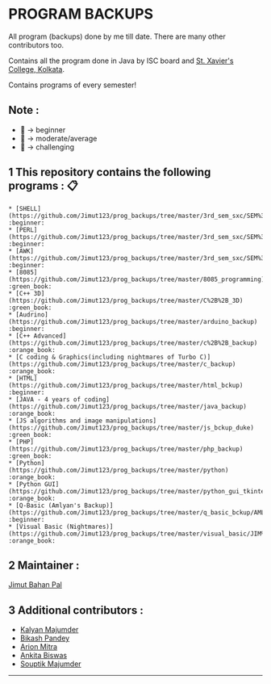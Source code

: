 # PROGRAM BACKUPS

All program (backups) done by me till date. There are many other contributors too. 

Contains all the program done in Java by ISC board and [St. Xavier's College, Kolkata](sxccal.edu).

Contains programs of every semester!

## Note : 
* :beginner: -> beginner
* :green_book: -> moderate/average
* :orange_book: -> challenging




## 1 This repository contains the following programs :  :clipboard:


    * [SHELL](https://github.com/Jimut123/prog_backups/tree/master/3rd_sem_sxc/SEM%3D%3D3)  :beginner:
    * [PERL](https://github.com/Jimut123/prog_backups/tree/master/3rd_sem_sxc/SEM%3D%3D3)   :beginner:
    * [AWK](https://github.com/Jimut123/prog_backups/tree/master/3rd_sem_sxc/SEM%3D%3D3)    :beginner:
    * [8085](https://github.com/Jimut123/prog_backups/tree/master/8085_programming)  :green_book:
    * [C++ 3D](https://github.com/Jimut123/prog_backups/tree/master/C%2B%2B_3D)  :green_book:
    * [Audrino](https://github.com/Jimut123/prog_backups/tree/master/arduino_backup) :beginner:
    * [C++ Advanced](https://github.com/Jimut123/prog_backups/tree/master/c%2B%2B_backup) :orange_book:
    * [C coding & Graphics(including nightmares of Turbo C)](https://github.com/Jimut123/prog_backups/tree/master/c_backup) :orange_book:
    * [HTML](https://github.com/Jimut123/prog_backups/tree/master/html_bckup) :beginner:
    * [JAVA - 4 years of coding](https://github.com/Jimut123/prog_backups/tree/master/java_backup) :orange_book:
    * [JS algorithms and image manipulations](https://github.com/Jimut123/prog_backups/tree/master/js_bckup_duke) :green_book:
    * [PHP](https://github.com/Jimut123/prog_backups/tree/master/php_backup)  :green_book:
    * [Python](https://github.com/Jimut123/prog_backups/tree/master/python) :orange_book:
    * [Python GUI](https://github.com/Jimut123/prog_backups/tree/master/python_gui_tkinter) :orange_book:
    * [Q-Basic (Amlyan's Backup)](https://github.com/Jimut123/prog_backups/tree/master/q_basic_bckup/AMLYAN) :beginner:
    * [Visual Basic (Nightmares)](https://github.com/Jimut123/prog_backups/tree/master/visual_basic/JIM%20VB) :orange_book:
 

2 Maintainer : 
---
[Jimut Bahan Pal](https://www.linkedin.com/in/jimut-bahan-pal-156862123/)

3 Additional contributors :
---
* [Kalyan Majumder](https://github.com/jaymazkm96)
* [Bikash Pandey](https://github.com/BikashPandey17)
* [Arion Mitra](https://github.com/arionmitra)
* [Ankita Biswas](https://github.com/ankitab98)
* [Souptik Majumder]()


****


